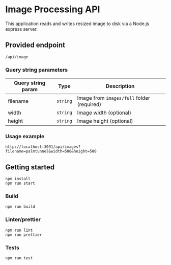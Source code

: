 # Image Processing API

This application reads and writes resized image to disk via a Node.js express server.

## Provided endpoint
`/api/image`

### Query string parameters

| Query string param | Type | Description |
|-------------|---------------|---------------|
| filename    | `string` | Image from `images/full` folder (required)   |
| width    | `string` | Image width (optional)          |
| height | `string` | Image height (optional) 

### Usage example
`http://localhost:3091/api/images?filename=palmtunnel&width=500&height=500`

## Getting started
```
npm install
npm run start
```

### Build
```
npm run build
```

### Linter/prettier
```
npm run lint
npm run prettier
```

### Tests
```
npm run test
```
